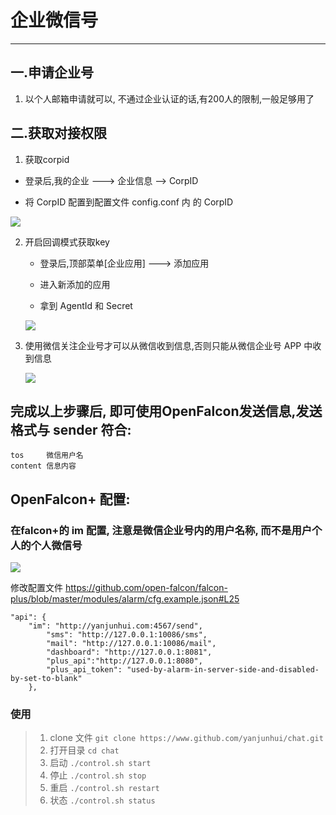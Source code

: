 # 企业微信号



---

## 一.申请企业号

1. 以个人邮箱申请就可以, 不通过企业认证的话,有200人的限制,一般足够用了

## 二.获取对接权限
1. 获取corpid

  * 登录后,我的企业 ---> 企业信息  --> CorpID
    
  * 将 CorpID 配置到配置文件 config.conf 内 的 CorpID
    
   ![](images/CropID.png)
    
    
2. 开启回调模式获取key

   * 登录后,顶部菜单[企业应用] ---> 添加应用
    
   * 进入新添加的应用
    
   * 拿到 AgentId 和 Secret
    
    ![](images/AgentId.png)
    
    
3. 使用微信关注企业号才可以从微信收到信息,否则只能从微信企业号 APP 中收到信息
	
	![](images/关注.png)

## 完成以上步骤后, 即可使用OpenFalcon发送信息,发送格式与 sender 符合:

    tos     微信用户名
    content 信息内容
    

## OpenFalcon+ 配置:

### 在falcon+的 im 配置, 注意是微信企业号内的用户名称, 而不是用户个人的个人微信号

![](images/im.png)

修改配置文件 https://github.com/open-falcon/falcon-plus/blob/master/modules/alarm/cfg.example.json#L25

```
"api": {
	"im": "http://yanjunhui.com:4567/send",
        "sms": "http://127.0.0.1:10086/sms",
        "mail": "http://127.0.0.1:10086/mail",
        "dashboard": "http://127.0.0.1:8081",
        "plus_api":"http://127.0.0.1:8080",
        "plus_api_token": "used-by-alarm-in-server-side-and-disabled-by-set-to-blank"
    },
```

### 使用
> 1. clone 文件 `git clone https://www.github.com/yanjunhui/chat.git`
> 2. 打开目录 `cd chat`
> 3. 启动 `./control.sh start`
> 4. 停止 `./control.sh stop`
> 5. 重启 `./control.sh restart`
> 6. 状态 `./control.sh status`


